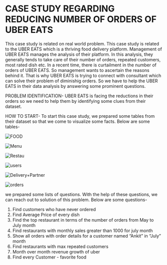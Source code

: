 # CASE STUDY REGARDING REDUCING NUMBER OF ORDERS OF UBER EATS

This case study is related on real world problem. This case study is related to the UBER EATS which is a thriving food delivery platform. Management of UBER EATS manages the analysis of their platform. In this analysis, they generally tends to take care of their number of orders, repeated customers, most rated dish etc. 
In a recent time, there is curtailment in the number of orders of UBER EATS. So management wants to ascertain the reasons behind it. That is why UBER EATS is trying to connect with consultant which can solve their problem of diminishig orders.
So we have to help the UBER EATS in their data analysis by answering some prominent questions.

PROBLEM IDENTIFICATION- UBER EATS is facing the reductions in their orders so we need to help them by identifying some clues from their dataset.

HOW TO START- To start this case study, we prepared some tables from their dataset so that we come to visualize some facts. Below are some tables-

![FOOD](https://github.com/akash9777/UBER_EATS/assets/159752126/95187c3f-8298-48c0-a3bd-2a19040e4135)

![Menu](https://github.com/akash9777/UBER_EATS/assets/159752126/4e7d1a1c-a5e4-4253-b09b-8a2e8f62cccb)


![Restau](https://github.com/akash9777/UBER_EATS/assets/159752126/79c3bc2b-655b-4593-8a1f-8fb79492ca01)

![users](https://github.com/akash9777/UBER_EATS/assets/159752126/aed2bd4e-15c4-4225-9491-96aaad3cc73c)

![Delivery+Partner](https://github.com/akash9777/UBER_EATS/assets/159752126/f4f92b01-acfc-4354-8759-46e1b2216e1f)

![orders](https://github.com/akash9777/UBER_EATS/assets/159752126/abe919b4-3552-4470-9dc1-cce15b2a61a2)



we prepared some lists of questions. With the help of these questions, we can reach out to solution of this problem. Below are some questions-

1. Find customers who have never ordered
2. Find  Average Price of every dish
3. Find the top restaurant in terms of the number of orders from May to July month
4. Find restaurants with monthly sales greater than 1000 for july month
5. Show all orders with order details for a customer named “Ankit” in “July” month
6. Find restaurants with max repeated customers
7. Month over month revenue growth of uber
8. Find every Customer - favorite food

   


